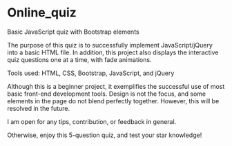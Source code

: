 # Online_quiz
Basic JavaScript quiz with Bootstrap elements

The purpose of this quiz is to successfully implement JavaScript/jQuery into a basic HTML file. 
In addition, this project also displays the interactive quiz questions one at a time, with fade animations.

Tools used:
HTML, CSS, Bootstrap, JavaScript, and jQuery

Although this is a beginner project, it exemplifies the successful use of most basic front-end development tools.
Design is not the focus, and some elements in the page do not blend perfectly together. However, this will be resolved in the
future. 

I am open for any tips, contribution, or feedback in general.

Otherwise, enjoy this 5-question quiz, and test your star knowledge!
